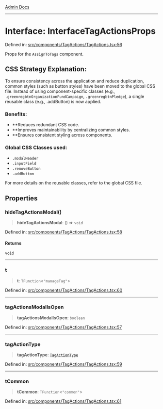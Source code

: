 [Admin Docs](/)

***

# Interface: InterfaceTagActionsProps

Defined in: [src/components/TagActions/TagActions.tsx:56](https://github.com/abhassen44/talawa-admin/blob/285f7384c3d26b5028a286d84f89b85120d130a2/src/components/TagActions/TagActions.tsx#L56)

Props for the `AssignToTags` component.

## CSS Strategy Explanation:

To ensure consistency across the application and reduce duplication, common styles
(such as button styles) have been moved to the global CSS file. Instead of using
component-specific classes (e.g., `.greenregbtnOrganizationFundCampaign`, `.greenregbtnPledge`), a single reusable
class (e.g., .addButton) is now applied.

### Benefits:
- **Reduces redundant CSS code.
- **Improves maintainability by centralizing common styles.
- **Ensures consistent styling across components.

### Global CSS Classes used:
- `.modalHeader`
- `.inputField`
- `.removeButton`
- `.addButton`

For more details on the reusable classes, refer to the global CSS file.

## Properties

### hideTagActionsModal()

> **hideTagActionsModal**: () => `void`

Defined in: [src/components/TagActions/TagActions.tsx:58](https://github.com/abhassen44/talawa-admin/blob/285f7384c3d26b5028a286d84f89b85120d130a2/src/components/TagActions/TagActions.tsx#L58)

#### Returns

`void`

***

### t

> **t**: `TFunction`\<`"manageTag"`\>

Defined in: [src/components/TagActions/TagActions.tsx:60](https://github.com/abhassen44/talawa-admin/blob/285f7384c3d26b5028a286d84f89b85120d130a2/src/components/TagActions/TagActions.tsx#L60)

***

### tagActionsModalIsOpen

> **tagActionsModalIsOpen**: `boolean`

Defined in: [src/components/TagActions/TagActions.tsx:57](https://github.com/abhassen44/talawa-admin/blob/285f7384c3d26b5028a286d84f89b85120d130a2/src/components/TagActions/TagActions.tsx#L57)

***

### tagActionType

> **tagActionType**: [`TagActionType`](../../../../utils/organizationTagsUtils/type-aliases/TagActionType.md)

Defined in: [src/components/TagActions/TagActions.tsx:59](https://github.com/abhassen44/talawa-admin/blob/285f7384c3d26b5028a286d84f89b85120d130a2/src/components/TagActions/TagActions.tsx#L59)

***

### tCommon

> **tCommon**: `TFunction`\<`"common"`\>

Defined in: [src/components/TagActions/TagActions.tsx:61](https://github.com/abhassen44/talawa-admin/blob/285f7384c3d26b5028a286d84f89b85120d130a2/src/components/TagActions/TagActions.tsx#L61)
